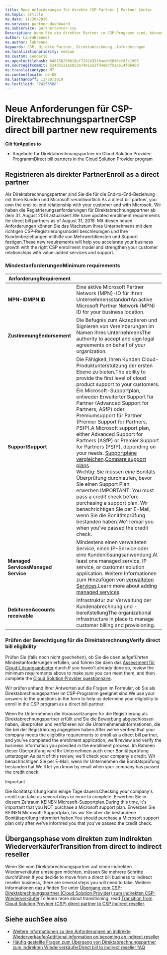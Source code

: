 ```yaml
---
title: Neue Anforderungen für direkte CSP-Partner | Partner Center
ms.topic: article
ms.date: 11/20/2019
ms.service: partner-dashboard
ms.subservice: partnercenter-csp
Description: Wenn Sie ein direkter Partner im CSP-Programm sind, können Sie sich über aktualisierte Support-und Dienst Anforderungen sowie deren Erfüllung informieren.
author: LauraBrenner
ms.author: labrenne
keywords: CSP, direkte Partner, Direktabrechnung, Anforderungen
ms.localizationpriority: medium
ms.custom: seodec18
ms.openlocfilehash: 64015b298618ef7292433f0aedb5016ef83c1905
ms.sourcegitcommit: 524d3121e5053a74911e2fd4e9cf5aab14f6b48d
ms.translationtype: MT
ms.contentlocale: de-DE
ms.lasthandoff: 11/20/2019
ms.locfileid: "74253588"
---
```

# <a name="csp-direct-bill-partner-new-requirements"></a><span data-ttu-id="ab3f6-104">Neue Anforderungen für CSP-Direktabrechnungspartner</span><span class="sxs-lookup"><span data-stu-id="ab3f6-104">CSP direct bill partner new requirements</span></span>

<span data-ttu-id="ab3f6-105">**Gilt für**</span><span class="sxs-lookup"><span data-stu-id="ab3f6-105">**Applies to**</span></span>

- <span data-ttu-id="ab3f6-106">Angebote für Direktabrechnungspartner im Cloud Solution Provider-Programm</span><span class="sxs-lookup"><span data-stu-id="ab3f6-106">Direct bill partners in the Cloud Solution Provider program</span></span>

## <a name="enroll-as-a-direct-partner"></a><span data-ttu-id="ab3f6-107">Registrieren als direkter Partner</span><span class="sxs-lookup"><span data-stu-id="ab3f6-107">Enroll as a direct partner</span></span>

<span data-ttu-id="ab3f6-108">Als Direktabrechnungspartner sind Sie die für die End-to-End-Beziehung mit Ihren Kunden und Microsoft verantwortlich.</span><span class="sxs-lookup"><span data-stu-id="ab3f6-108">As a direct bill partner, you own the end-to-end relationship with your customer and with Microsoft.</span></span> <span data-ttu-id="ab3f6-109">Wir haben die Registrierungsanforderungen für Direktabrechnungspartner ab dem 31. August 2018 aktualisiert.</span><span class="sxs-lookup"><span data-stu-id="ab3f6-109">We have updated enrollment requirements for direct bill partners as of August 31, 2018.</span></span> <span data-ttu-id="ab3f6-110">Mit diesen neuen Anforderungen können Sie das Wachstum Ihres Unternehmens mit dem richtigen CSP-Registrierungsmodell beschleunigen und Ihre Kundenbeziehungen mithilfe von Mehrwertdiensten und Support festigen.</span><span class="sxs-lookup"><span data-stu-id="ab3f6-110">These new requirements will help you accelerate your business growth with the right CSP enrollment model and strengthen your customer relationships with value-added services and support.</span></span>

### <a name="minimum-requirements"></a><span data-ttu-id="ab3f6-111">Mindestanforderungen</span><span class="sxs-lookup"><span data-stu-id="ab3f6-111">Minimum requirements</span></span>

|<span data-ttu-id="ab3f6-112">**Anforderung**</span><span class="sxs-lookup"><span data-stu-id="ab3f6-112">**Requirement**</span></span>|                             |
|--------------------------------|--------------------------------------------------------------|
|<span data-ttu-id="ab3f6-113">**MPN-ID**</span><span class="sxs-lookup"><span data-stu-id="ab3f6-113">**MPN ID**</span></span>   |<span data-ttu-id="ab3f6-114">Eine aktive Microsoft Partner Network (MPN)-ID für Ihren Unternehmensstandort</span><span class="sxs-lookup"><span data-stu-id="ab3f6-114">An active Microsoft Partner Network (MPN) ID for your business location.</span></span>    |
|<span data-ttu-id="ab3f6-115">**Zustimmung**</span><span class="sxs-lookup"><span data-stu-id="ab3f6-115">**Endorsement**</span></span>   |<span data-ttu-id="ab3f6-116">Die Befugnis zum Akzeptieren und Signieren von Vereinbarungen im Namen Ihres Unternehmens</span><span class="sxs-lookup"><span data-stu-id="ab3f6-116">The authority to accept and sign legal agreements on behalf of your organization.</span></span>|
|<span data-ttu-id="ab3f6-117">**Support**</span><span class="sxs-lookup"><span data-stu-id="ab3f6-117">**Support**</span></span>   |<span data-ttu-id="ab3f6-118">Die Fähigkeit, Ihren Kunden Cloud-Produktunterstützung der ersten Ebene zu bieten.</span><span class="sxs-lookup"><span data-stu-id="ab3f6-118">The ability to provide the first level of cloud product support to your customers.</span></span> <br><span data-ttu-id="ab3f6-119">Ein Microsoft-Supportplan, entweder Erweiterter Support für Partner (Advanced Support for Partners, ASfP) oder Premiumsupport für Partner (Premier Support for Partners, PSfP).</span><span class="sxs-lookup"><span data-stu-id="ab3f6-119">A Microsoft support plan, either Advanced Support for Partners (ASfP) or Premier Support for Partners (PSfP), depending on your needs.</span></span> <span data-ttu-id="ab3f6-120">[Supportpläne vergleichen](https://partner.microsoft.com/support/partnersupport).</span><span class="sxs-lookup"><span data-stu-id="ab3f6-120">[Compare support plans](https://partner.microsoft.com/support/partnersupport).</span></span><br> <span data-ttu-id="ab3f6-121">Wichtig: Sie müssen eine Bonitäts Überprüfung durchlaufen, bevor Sie einen Support Plan erwerben.</span><span class="sxs-lookup"><span data-stu-id="ab3f6-121">IMPORTANT: You must pass a credit check before purchasing a support plan.</span></span> <span data-ttu-id="ab3f6-122">Wir benachrichtigen Sie per E-Mail, wenn Sie die Bonitätsprüfung bestanden haben.</span><span class="sxs-lookup"><span data-stu-id="ab3f6-122">We'll email you when you've passed the credit check.</span></span> |
|<span data-ttu-id="ab3f6-123">**Managed Services**</span><span class="sxs-lookup"><span data-stu-id="ab3f6-123">**Managed Service**</span></span>   |<span data-ttu-id="ab3f6-124">Mindestens einen verwalteten Service, einen IP-Service oder eine Kundenlösungsanwendung.</span><span class="sxs-lookup"><span data-stu-id="ab3f6-124">At least one managed service, IP service, or customer solution application.</span></span> <span data-ttu-id="ab3f6-125">Weitere Informationen zum Hinzufügen von [verwalteten Services](https://partner.microsoft.com/business-opportunities/managed-services-provider).</span><span class="sxs-lookup"><span data-stu-id="ab3f6-125">Learn more about adding [managed services](https://partner.microsoft.com/business-opportunities/managed-services-provider).</span></span>|
|<span data-ttu-id="ab3f6-126">**Debitoren**</span><span class="sxs-lookup"><span data-stu-id="ab3f6-126">**Accounts receivable**</span></span> |<span data-ttu-id="ab3f6-127">Infrastruktur zur Verwaltung der Kundenabrechnung und -bereitstellung</span><span class="sxs-lookup"><span data-stu-id="ab3f6-127">The organizational infrastructure in place to manage customer billing and provisioning.</span></span>

### <a name="verify-direct-bill-eligibility"></a><span data-ttu-id="ab3f6-128">Prüfen der Berechtigung für die Direktabrechnung</span><span class="sxs-lookup"><span data-stu-id="ab3f6-128">Verify direct bill eligibility</span></span>

<span data-ttu-id="ab3f6-129">Prüfen Sie (falls noch nicht geschehen), ob Sie die oben aufgeführten Mindestanforderungen erfüllen, und führen Sie dann das [Assessment für Cloud-Lösungsanbieter](https://partner.microsoft.com/cloud-solution-provider/assessment) durch.</span><span class="sxs-lookup"><span data-stu-id="ab3f6-129">If you haven't already done so, review the minimum requirements above to make sure you can meet them, and then complete the [Cloud Solution Provider questionnaire](https://partner.microsoft.com/cloud-solution-provider/assessment).</span></span>

<span data-ttu-id="ab3f6-130">Wir prüfen anhand Ihrer Antworten auf die Fragen im Formular, ob Sie als Direktabrechnungspartner im CSP-Programm geeignet sind.</span><span class="sxs-lookup"><span data-stu-id="ab3f6-130">We use your answers to the questions in the form to help us determine your eligibility to enroll in the CSP program as a direct bill partner.</span></span>

<span data-ttu-id="ab3f6-131">Wenn Ihr Unternehmen die Voraussetzungen für die Registrierung als Direktabrechnungspartner erfüllt und Sie die Bewerbung abgeschlossen haben, überprüfen und verifizieren wir die Unternehmensinformationen, die Sie bei der Registrierung angegeben haben.</span><span class="sxs-lookup"><span data-stu-id="ab3f6-131">After we've verified that your company meets the eligibility requirements to enroll as a direct bill partner, and you've completed the enrollment application, we'll review and verify the business information you provided in the enrollment process.</span></span> <span data-ttu-id="ab3f6-132">Im Rahmen dieser Überprüfung wird Ihr Unternehmen auch einer Bonitätsprüfung unterzogen.</span><span class="sxs-lookup"><span data-stu-id="ab3f6-132">As part of this review, we'll check your company's credit.</span></span> <span data-ttu-id="ab3f6-133">Wir benachrichtigen Sie per E-Mail, wenn Ihr Unternehmen die Bonitätsprüfung bestanden hat.</span><span class="sxs-lookup"><span data-stu-id="ab3f6-133">We'll let you know by email when your company has passed the credit check.</span></span>

>[!IMPORTANT]
><span data-ttu-id="ab3f6-134">Die Bonitätsprüfung kann einige Tage dauern.</span><span class="sxs-lookup"><span data-stu-id="ab3f6-134">Checking your company's credit can take us several days or more to complete.</span></span> <span data-ttu-id="ab3f6-135">Erwerben Sie in diesem Zeitraum KEINEN Microsoft-Supportplan.</span><span class="sxs-lookup"><span data-stu-id="ab3f6-135">During this time, it's important that you NOT purchase a Microsoft support plan.</span></span> <span data-ttu-id="ab3f6-136">Erwerben Sie KEINEN Microsoft-Supportplan, bis wir Sie über die bestandene Bonitätsprüfung informiert haben.</span><span class="sxs-lookup"><span data-stu-id="ab3f6-136">You should purchase a Microsoft support plan only after we've informed you that you've passed the credit check.</span></span>

## <a name="transition-from-direct-to-indirect-reseller"></a><span data-ttu-id="ab3f6-137">Übergangsphase vom direkten zum indirekten Wiederverkäufer</span><span class="sxs-lookup"><span data-stu-id="ab3f6-137">Transition from direct to indirect reseller</span></span>

<span data-ttu-id="ab3f6-138">Wenn Sie vom Direktabrechnungspartner auf einen indirekten Wiederverkäufer umsteigen möchten, müssen Sie mehrere Schritte durchführen.</span><span class="sxs-lookup"><span data-stu-id="ab3f6-138">If you decide to move from a direct bill business to indirect reseller business, there are several steps you will need to take.</span></span> <span data-ttu-id="ab3f6-139">Weitere Informationen dazu finden Sie unter [Übergang vom CSP-Direktabrechnungspartner (Cloud Solution Provider) zum indirekten CSP-Wiederverkäufer](transition-direct-to-indirect.md).</span><span class="sxs-lookup"><span data-stu-id="ab3f6-139">To learn more about transitioning, read [Transition from Cloud Solution Provider (CSP) direct partner to CSP indirect reseller](transition-direct-to-indirect.md).</span></span> 

## <a name="see-also"></a><span data-ttu-id="ab3f6-140">Siehe auch</span><span class="sxs-lookup"><span data-stu-id="ab3f6-140">See also</span></span>

- [<span data-ttu-id="ab3f6-141">Weitere Informationen zu den Anforderungen an indirekte Wiederverkäufer</span><span class="sxs-lookup"><span data-stu-id="ab3f6-141">Additional information on becoming an indirect reseller</span></span>](https://assetsprod.microsoft.com/csp-directbill-to-indirect-transition.pdf)
- [<span data-ttu-id="ab3f6-142">Häufig gestellte Fragen zum Übergang von Direktabrechnungspartner zum indirekten Wiederverkäufer</span><span class="sxs-lookup"><span data-stu-id="ab3f6-142">Direct bill to indirect reseller fAQ</span></span>](https://assetsprod.microsoft.com/mpn/direct-bill-partner-faq.pdf)
